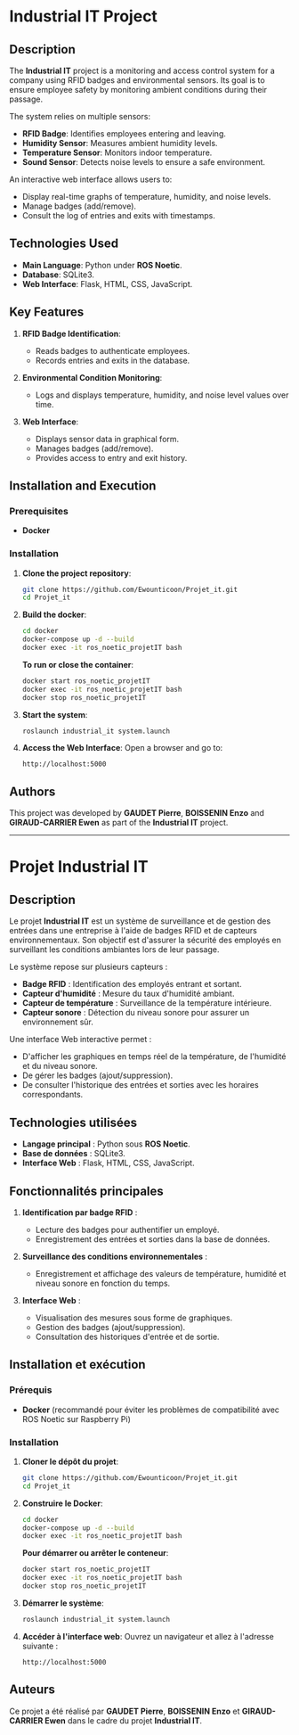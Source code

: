 # Industrial IT Project

## Description
The **Industrial IT** project is a monitoring and access control system for a company using RFID badges and environmental sensors. Its goal is to ensure employee safety by monitoring ambient conditions during their passage.

The system relies on multiple sensors:
- **RFID Badge**: Identifies employees entering and leaving.
- **Humidity Sensor**: Measures ambient humidity levels.
- **Temperature Sensor**: Monitors indoor temperature.
- **Sound Sensor**: Detects noise levels to ensure a safe environment.

An interactive web interface allows users to:
- Display real-time graphs of temperature, humidity, and noise levels.
- Manage badges (add/remove).
- Consult the log of entries and exits with timestamps.

## Technologies Used
- **Main Language**: Python under **ROS Noetic**.
- **Database**: SQLite3.
- **Web Interface**: Flask, HTML, CSS, JavaScript.

## Key Features
1. **RFID Badge Identification**:
   - Reads badges to authenticate employees.
   - Records entries and exits in the database.

2. **Environmental Condition Monitoring**:
   - Logs and displays temperature, humidity, and noise level values over time.
   
3. **Web Interface**:
   - Displays sensor data in graphical form.
   - Manages badges (add/remove).
   - Provides access to entry and exit history.

## Installation and Execution
### Prerequisites
- **Docker** 

### Installation
1. **Clone the project repository**:
   ```bash
   git clone https://github.com/Ewounticoon/Projet_it.git
   cd Projet_it
   ```
2. **Build the docker**:
   ```bash
   cd docker
   docker-compose up -d --build
   docker exec -it ros_noetic_projetIT bash
   ```
   **To run or close the container**:
   ```bash
   docker start ros_noetic_projetIT
   docker exec -it ros_noetic_projetIT bash
   docker stop ros_noetic_projetIT
   ```

3. **Start the system**:
   ```bash
   roslaunch industrial_it system.launch
   ```

4. **Access the Web Interface**:
   Open a browser and go to:
   ```
   http://localhost:5000
   ```

## Authors
This project was developed by **GAUDET Pierre**, **BOISSENIN Enzo** and **GIRAUD-CARRIER Ewen** as part of the **Industrial IT** project.

---

# Projet Industrial IT

## Description
Le projet **Industrial IT** est un système de surveillance et de gestion des entrées dans une entreprise à l'aide de badges RFID et de capteurs environnementaux. Son objectif est d'assurer la sécurité des employés en surveillant les conditions ambiantes lors de leur passage.

Le système repose sur plusieurs capteurs :
- **Badge RFID** : Identification des employés entrant et sortant.
- **Capteur d'humidité** : Mesure du taux d'humidité ambiant.
- **Capteur de température** : Surveillance de la température intérieure.
- **Capteur sonore** : Détection du niveau sonore pour assurer un environnement sûr.

Une interface Web interactive permet :
- D'afficher les graphiques en temps réel de la température, de l'humidité et du niveau sonore.
- De gérer les badges (ajout/suppression).
- De consulter l'historique des entrées et sorties avec les horaires correspondants.

## Technologies utilisées
- **Langage principal** : Python sous **ROS Noetic**.
- **Base de données** : SQLite3.
- **Interface Web** : Flask, HTML, CSS, JavaScript.

## Fonctionnalités principales
1. **Identification par badge RFID** :
   - Lecture des badges pour authentifier un employé.
   - Enregistrement des entrées et sorties dans la base de données.

2. **Surveillance des conditions environnementales** :
   - Enregistrement et affichage des valeurs de température, humidité et niveau sonore en fonction du temps.
   
3. **Interface Web** :
   - Visualisation des mesures sous forme de graphiques.
   - Gestion des badges (ajout/suppression).
   - Consultation des historiques d'entrée et de sortie.

## Installation et exécution
### Prérequis
- **Docker** (recommandé pour éviter les problèmes de compatibilité avec ROS Noetic sur Raspberry Pi)

### Installation
1. **Cloner le dépôt du projet**:
   ```bash
   git clone https://github.com/Ewounticoon/Projet_it.git
   cd Projet_it
   ```
2. **Construire le Docker**:
   ```bash
   cd docker
   docker-compose up -d --build
   docker exec -it ros_noetic_projetIT bash
   ```
   **Pour démarrer ou arrêter le conteneur**:
   ```bash
   docker start ros_noetic_projetIT
   docker exec -it ros_noetic_projetIT bash
   docker stop ros_noetic_projetIT
   ```

3. **Démarrer le système**:
   ```bash
   roslaunch industrial_it system.launch
   ```

4. **Accéder à l'interface web**:
   Ouvrez un navigateur et allez à l'adresse suivante :
   ```
   http://localhost:5000
   ```

## Auteurs
Ce projet a été réalisé par **GAUDET Pierre**, **BOISSENIN Enzo** et **GIRAUD-CARRIER Ewen** dans le cadre du projet **Industrial IT**.

